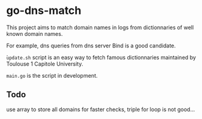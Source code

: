 go-dns-match
===============

This project aims to match domain names in logs from dictionnaries of well known domain names.

For example, dns queries from dns server Bind is a good candidate.

̀`update.sh` script is an easy way to fetch famous dictionnaries maintained by Toulouse 1 Capitole University.

`main.go` is the script in development.

## Todo
use array to store all domains for faster checks, triple for loop is not good...
